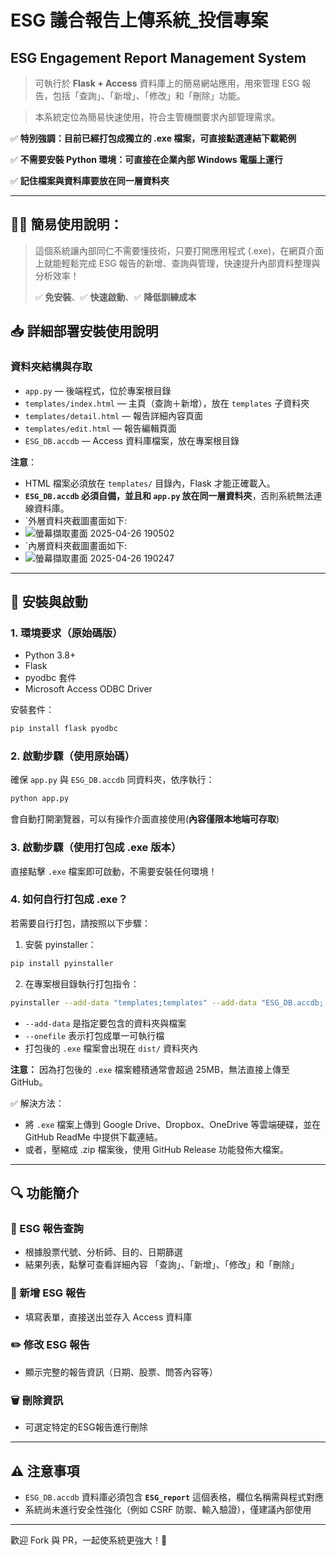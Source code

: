 # ESG 議合報告上傳系統_投信專案
## ESG Engagement Report Management System

> 可執行於 **Flask + Access** 資料庫上的簡易網站應用，用來管理 ESG 報告，包括「查詢」、「新增」、「修改」和「刪除」功能。

> 本系統定位為簡易快速使用，符合主管機關要求內部管理需求。

✅ **特別強調：目前已經打包成獨立的 .exe 檔案，可直接點選連結下載範例**

✅ **不需要安裝 Python 環境：可直接在企業內部 Windows 電腦上運行**

✅ **記住檔案與資料庫要放在同一層資料夾**

---

## 👨‍💼 簡易使用說明：

> 這個系統讓內部同仁不需要懂技術，只要打開應用程式 (.exe)，在網頁介面上就能輕鬆完成 ESG 報告的新增、查詢與管理，快速提升內部資料整理與分析效率！
>
> ✅ **免安裝**、✅ **快速啟動**、✅ **降低訓練成本**

## 📥 詳細部署安裝使用說明

### 資料夾結構與存取

- `app.py` — 後端程式，位於專案根目錄
- `templates/index.html` — 主頁（查詢＋新增），放在 `templates` 子資料夾
- `templates/detail.html` — 報告詳細內容頁面
- `templates/edit.html` — 報告編輯頁面
- `ESG_DB.accdb` — Access 資料庫檔案，放在專案根目錄

  
**注意**：
- HTML 檔案必須放在 `templates/` 目錄內，Flask 才能正確載入。
- **`ESG_DB.accdb` 必須自備，並且和 `app.py` 放在同一層資料夾**，否則系統無法連線資料庫。
- `外層資料夾截圖畫面如下:
- ![螢幕擷取畫面 2025-04-26 190502](https://github.com/user-attachments/assets/9fb9e076-da1e-4817-bc60-ae371dc3bde0)
- `內層資料夾截圖畫面如下:
- ![螢幕擷取畫面 2025-04-26 190247](https://github.com/user-attachments/assets/f718cf43-9094-4b74-ab5e-f5db04af09ee)


---

## 🚿 安裝與啟動

### 1. 環境要求（原始碼版）

- Python 3.8+
- Flask
- pyodbc 套件
- Microsoft Access ODBC Driver

安裝套件：

```bash
pip install flask pyodbc
```

### 2. 啟動步驟（使用原始碼）

確保 `app.py` 與 `ESG_DB.accdb` 同資料夾，依序執行：

```bash
python app.py
```

會自動打開瀏覽器，可以有操作介面直接使用(**內容僅限本地端可存取**)

### 3. 啟動步驟（使用打包成 .exe 版本）

直接點擊 `.exe` 檔案即可啟動，不需要安裝任何環境！

### 4. 如何自行打包成 .exe？

若需要自行打包，請按照以下步驟：

1. 安裝 pyinstaller：

```bash
pip install pyinstaller
```

2. 在專案根目錄執行打包指令：

```bash
pyinstaller --add-data "templates;templates" --add-data "ESG_DB.accdb;." --onefile app.py
```

- `--add-data` 是指定要包含的資料夾與檔案
- `--onefile` 表示打包成單一可執行檔
- 打包後的 `.exe` 檔案會出現在 `dist/` 資料夾內

**注意：** 因為打包後的 `.exe` 檔案體積通常會超過 25MB，無法直接上傳至 GitHub。

✅ 解決方法：
- 將 `.exe` 檔案上傳到 Google Drive、Dropbox、OneDrive 等雲端硬碟，並在 GitHub ReadMe 中提供下載連結。
- 或者，壓縮成 .zip 檔案後，使用 GitHub Release 功能發佈大檔案。

---

## 🔍 功能簡介

### 📅 ESG 報告查詢

- 根據股票代號、分析師、目的、日期篩選
- 結果列表，點擊可查看詳細內容
「查詢」、「新增」、「修改」和「刪除」
### 📄 新增 ESG 報告

- 填寫表單，直接送出並存入 Access 資料庫

### ✏️ 修改 ESG 報告

- 顯示完整的報告資訊（日期、股票、問答內容等）

### 🗑️ 刪除資訊

- 可選定特定的ESG報告進行刪除

---

## ⚠️ 注意事項

- `ESG_DB.accdb` 資料庫必須包含 **`ESG_report`** 這個表格，欄位名稱需與程式對應
- 系統尚未進行安全性強化（例如 CSRF 防禦、輸入驗證），僅建議內部使用

---



歡迎 Fork 與 PR，一起使系統更強大！🚀


